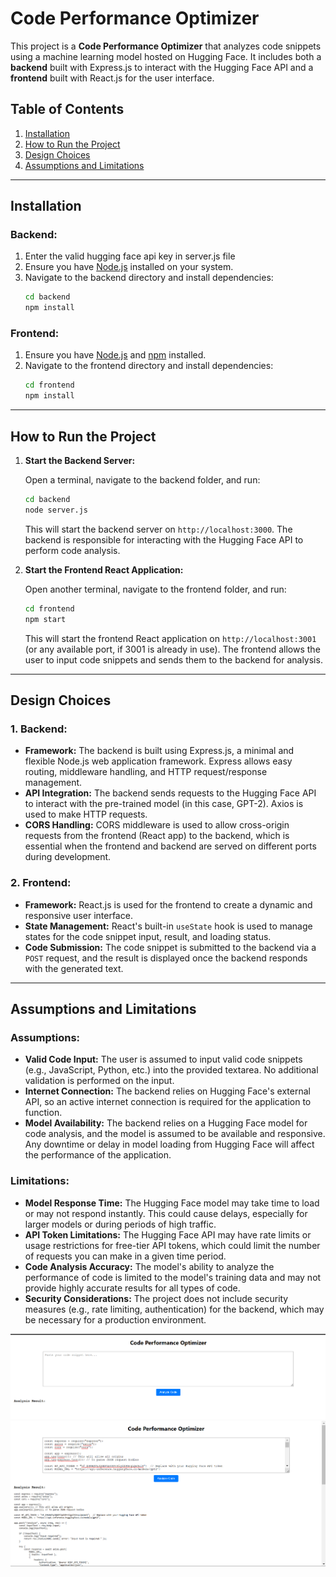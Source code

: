 # Code Performance Optimizer

This project is a **Code Performance Optimizer** that analyzes code snippets using a machine learning model hosted on Hugging Face. It includes both a **backend** built with Express.js to interact with the Hugging Face API and a **frontend** built with React.js for the user interface.

## Table of Contents
1. [Installation](#installation)
2. [How to Run the Project](#how-to-run-the-project)
3. [Design Choices](#design-choices)
4. [Assumptions and Limitations](#assumptions-and-limitations)

---

## Installation

### Backend:
1. Enter the valid hugging face api key in server.js file
2. Ensure you have [Node.js](https://nodejs.org/) installed on your system.
3. Navigate to the backend directory and install dependencies:
   ```bash
   cd backend
   npm install
   ```

### Frontend:
1. Ensure you have [Node.js](https://nodejs.org/) and [npm](https://www.npmjs.com/) installed.
2. Navigate to the frontend directory and install dependencies:
   ```bash
   cd frontend
   npm install
   ```

---

## How to Run the Project

1. **Start the Backend Server:**

   Open a terminal, navigate to the backend folder, and run:
   ```bash
   cd backend
   node server.js
   ```

   This will start the backend server on `http://localhost:3000`. The backend is responsible for interacting with the Hugging Face API to perform code analysis.

2. **Start the Frontend React Application:**

   Open another terminal, navigate to the frontend folder, and run:
   ```bash
   cd frontend
   npm start
   ```

   This will start the frontend React application on `http://localhost:3001` (or any available port, if 3001 is already in use). The frontend allows the user to input code snippets and sends them to the backend for analysis.

---

## Design Choices

### 1. **Backend:**
   - **Framework:** The backend is built using Express.js, a minimal and flexible Node.js web application framework. Express allows easy routing, middleware handling, and HTTP request/response management.
   - **API Integration:** The backend sends requests to the Hugging Face API to interact with the pre-trained model (in this case, GPT-2). Axios is used to make HTTP requests.
   - **CORS Handling:** CORS middleware is used to allow cross-origin requests from the frontend (React app) to the backend, which is essential when the frontend and backend are served on different ports during development.

### 2. **Frontend:**
   - **Framework:** React.js is used for the frontend to create a dynamic and responsive user interface.
   - **State Management:** React's built-in `useState` hook is used to manage states for the code snippet input, result, and loading status.
   - **Code Submission:** The code snippet is submitted to the backend via a `POST` request, and the result is displayed once the backend responds with the generated text.

---

## Assumptions and Limitations

### Assumptions:
- **Valid Code Input:** The user is assumed to input valid code snippets (e.g., JavaScript, Python, etc.) into the provided textarea. No additional validation is performed on the input.
- **Internet Connection:** The backend relies on Hugging Face's external API, so an active internet connection is required for the application to function.
- **Model Availability:** The backend relies on a Hugging Face model for code analysis, and the model is assumed to be available and responsive. Any downtime or delay in model loading from Hugging Face will affect the performance of the application.

### Limitations:
- **Model Response Time:** The Hugging Face model may take time to load or may not respond instantly. This could cause delays, especially for larger models or during periods of high traffic.
- **API Token Limitations:** The Hugging Face API may have rate limits or usage restrictions for free-tier API tokens, which could limit the number of requests you can make in a given time period.
- **Code Analysis Accuracy:** The model's ability to analyze the performance of code is limited to the model's training data and may not provide highly accurate results for all types of code.
- **Security Considerations:** The project does not include security measures (e.g., rate limiting, authentication) for the backend, which may be necessary for a production environment.

![Alt text](assets/img.png)
![Alt text](assets/image.png)